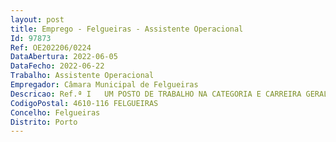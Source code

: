 ```yaml
--- 
layout: post
title: Emprego - Felgueiras - Assistente Operacional
Id: 97873
Ref: OE202206/0224
DataAbertura: 2022-06-05
DataFecho: 2022-06-22
Trabalho: Assistente Operacional
Empregador: Câmara Municipal de Felgueiras
Descricao: Ref.ª I   UM POSTO DE TRABALHO NA CATEGORIA E CARREIRA GERAL DE ASSISTENTE OPERACIONAL (LADRILHADOR) – SERVIÇOS MOBILIDADE Exercício de atividades inerentes à carreira e categoria Assistente Operacional, nos termos do mapa anexo a que se refere o n.º 2 do artigo 88.º da Lei Geral do Trabalho em Funções Públicas (LTFP), aprovada em anexo à Lei n.º 35 2014, de 20 de junho, na sua redação atual, correspondente ao grau 1 de complexidade funcional, complementado por competências de apoio geral, concretamente  Executar e montar estruturas, cofragens e moldes de madeira, efetuando os respetivos escoramentos e travamentos  Aplicar homogeneizar e compactar massas de betão, para evitar a segregação proveniente de uma vibração exagerada ou de uma argamassa e brita  Aplicar camadas de suporte, anti contaminante, anticongelante e brita   Aplicar e compactar misturas betuminosas ou massas de betão na execução de pavimentos de faixas de rodagem.
CodigoPostal: 4610-116 FELGUEIRAS
Concelho: Felgueiras
Distrito: Porto
--- 
```

